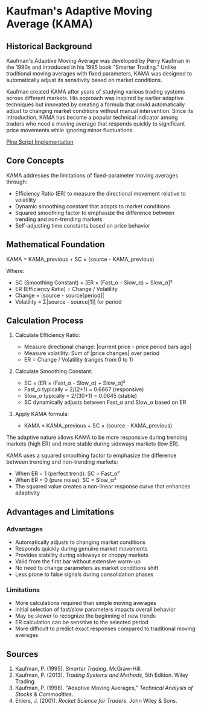 # Kaufman's Adaptive Moving Average (KAMA)

## Historical Background

Kaufman's Adaptive Moving Average was developed by Perry Kaufman in the 1990s and introduced in his 1995 book "Smarter Trading." Unlike traditional moving averages with fixed parameters, KAMA was designed to automatically adjust its sensitivity based on market conditions.

Kaufman created KAMA after years of studying various trading systems across different markets. His approach was inspired by earlier adaptive techniques but innovated by creating a formula that could automatically adjust to changing market conditions without manual intervention. Since its introduction, KAMA has become a popular technical indicator among traders who need a moving average that responds quickly to significant price movements while ignoring minor fluctuations.

[Pine Script Implementation](https://github.com/mihakralj/pinescript/blob/main/indicators/trends_IIR/kama.pine)

## Core Concepts

KAMA addresses the limitations of fixed-parameter moving averages through:

- Efficiency Ratio (ER) to measure the directional movement relative to volatility
- Dynamic smoothing constant that adapts to market conditions
- Squared smoothing factor to emphasize the difference between trending and non-trending markets
- Self-adjusting time constants based on price behavior

## Mathematical Foundation

KAMA = KAMA_previous + SC × (source - KAMA_previous)

Where:
- SC (Smoothing Constant) = [ER × (Fast_α - Slow_α) + Slow_α]²
- ER (Efficiency Ratio) = Change / Volatility
- Change = |source - source[period]|
- Volatility = Σ|source - source[1]| for period

## Calculation Process

1. Calculate Efficiency Ratio:
   - Measure directional change: |current price - price period bars ago|
   - Measure volatility: Sum of |price changes| over period
   - ER = Change / Volatility (ranges from 0 to 1)

2. Calculate Smoothing Constant:
   - SC = [ER × (Fast_α - Slow_α) + Slow_α]²
   - Fast_α typically = 2/(2+1) = 0.6667 (responsive)
   - Slow_α typically = 2/(30+1) = 0.0645 (stable)
   - SC dynamically adjusts between Fast_α and Slow_α based on ER

3. Apply KAMA formula:
   - KAMA = KAMA_previous + SC × (source - KAMA_previous)

The adaptive nature allows KAMA to be more responsive during trending markets (high ER) and more stable during sideways markets (low ER).

KAMA uses a squared smoothing factor to emphasize the difference between trending and non-trending markets:
- When ER = 1 (perfect trend): SC = Fast_α²
- When ER = 0 (pure noise): SC = Slow_α²
- The squared value creates a non-linear response curve that enhances adaptivity

## Advantages and Limitations

### Advantages
- Automatically adjusts to changing market conditions
- Responds quickly during genuine market movements
- Provides stability during sideways or choppy markets
- Valid from the first bar without extensive warm-up
- No need to change parameters as market conditions shift
- Less prone to false signals during consolidation phases

### Limitations
- More calculations required than simple moving averages
- Initial selection of fast/slow parameters impacts overall behavior
- May be slower to recognize the beginning of new trends
- ER calculation can be sensitive to the selected period
- More difficult to predict exact responses compared to traditional moving averages

## Sources

1. Kaufman, P. (1995). *Smarter Trading*. McGraw-Hill.
2. Kaufman, P. (2013). *Trading Systems and Methods*, 5th Edition. Wiley Trading.
3. Kaufman, P. (1998). "Adaptive Moving Averages," *Technical Analysis of Stocks & Commodities*.
4. Ehlers, J. (2001). *Rocket Science for Traders*. John Wiley & Sons.
